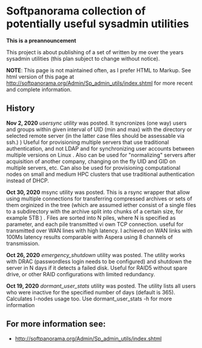 # Softpanorama collection of potentially useful sysadmin utilities

**This is a preannouncement**

This project is about publishing of a set of written by me over the years sysadmin utilities (this plan subject to change without notice).

**NOTE**: This page is not maintained often, as I prefer HTML to Markup. See html version of this page at http://softpanorama.org/Admin/Sp_admin_utils/index.shtml for more recent and complete information.

## History

**Nov 2, 2020** *usersync utility* was posted. It syncronizes (one way) users and groups within given interval of UID (min and max)  with the directory or selected remote server (in the latter case files should be assessable via ssh.) ) Useful for provisioning multiple servers that use traditional authentication, and not  LDAP and for synchronizing user accounts between multiple versions on Linux .  Also can be used for "normalizing" servers after acquisition of another company, changing on the fly UID and GID on multiple servers, etc.  Can also be used for provisioning computational nodes on small and medium HPC clusters that use traditional authentication instead of DHCP.  

**Oct 30, 2020** msync utility was posted. This is a rsync wrapper that allow using multiple connections for transferring compressed archives or sets of them orginized in the tree (which are assumed iether consist of a single files to a subdirectory with the archive split into chunks of a certain size, for example 5TB ) . Files are sorted into N piles, where N is specified as parameter,  and each pile transmitted vi own TCP connection. useful for transmitted over WAN lines with high latency. I achieved on WAN links with 100Ms latency results comparable with Aspera using 8 channels of transmission. 

**Oct 26, 2020** *emergency_shutdown* utility was posted. The utility works with DRAC (passwordless login needs to be configured) and shutdown the server in N days if it detects a failed disk. Useful for RAID5 without spare drive, or other RAID configurations with limited redundancy.  

**Oct 19, 2020** *dormant_user_stats* utility was posted. The utility lists all users who were inactive for the specified number of days (default is 365). Calculates I-nodes usage too. Use dormant_user_stats -h for more information 

## For more information see:

* http://softpanorama.org/Admin/Sp_admin_utils/index.shtml
